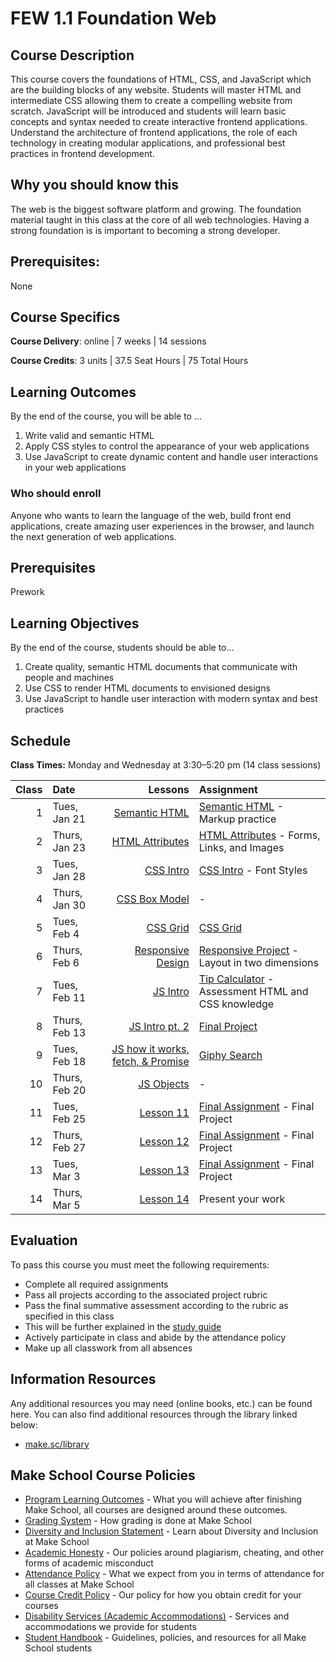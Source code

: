 # FEW 1.1 Foundation Web

## Course Description

This course covers the foundations of HTML, CSS, and JavaScript which are the building blocks of any website. Students will master HTML and intermediate CSS allowing them to create a compelling website from scratch. JavaScript will be introduced and students will learn basic concepts and syntax needed to create interactive frontend applications. Understand the architecture of frontend applications, the role of each technology in creating modular applications, and professional best practices in frontend development.

## Why you should know this

The web is the biggest software platform and growing. The foundation material taught in this class at the core of all web technologies. Having a strong foundation is is important to becoming a strong developer. 

## Prerequisites: 

None

## Course Specifics

**Course Delivery**: online | 7 weeks | 14 sessions

**Course Credits**: 3 units | 37.5 Seat Hours | 75 Total Hours

## Learning Outcomes

By the end of the course, you will be able to ...

1. Write valid and semantic HTML
1. Apply CSS styles to control the appearance of your web applications
1. Use JavaScript to create dynamic content and handle user interactions in your web applications

### Who should enroll

Anyone who wants to learn the language of the web, build front end applications, create amazing user experiences in the browser, and launch the next generation of web applications. 

## Prerequisites

Prework

## Learning Objectives

By the end of the course, students should be able to...
 
1. Create quality, semantic HTML documents that communicate with people and machines
1. Use CSS to render HTML documents to envisioned designs
1. Use JavaScript to handle user interaction with modern syntax and best practices

## Schedule

**Class Times:** Monday and Wednesday at 3:30–5:20 pm (14 class sessions)

| Class | Date | Lessons | Assignment |
|------:|:-----|-------:|:-----------|
| 1 | Tues, Jan 21 | [Semantic HTML](./lessons/lesson-01.md) | [Semantic HTML](./assignments/assignment-01.md) - Markup practice |
| 2 | Thurs, Jan 23 | [HTML Attributes](./lessons/lesson-02.md) | [HTML Attributes](./assignments/assignment-02.md) - Forms, Links, and Images |
| 3 | Tues, Jan 28 | [CSS Intro](./lessons/lesson-03.md/) | [CSS Intro](./assignments/assignment-03.md) - Font Styles |
| 4 | Thurs, Jan 30 | [CSS Box Model](./lessons/lesson-04.md/) | - |
| 5 | Tues, Feb 4 | [CSS Grid](./lessons/lesson-05.md) | [CSS Grid](./assignments/assignment-05.md) |
| 6 | Thurs, Feb 6 | [Responsive Design](./lessons/lesson-06.md) | [Responsive Project](./assignments/assignment-06.md) - Layout in two dimensions |
| 7 | Tues, Feb 11 | [JS Intro](./lessons/lesson-07.md) | [Tip Calculator](./assignments/assignment-07.md) - Assessment HTML and CSS knowledge |
| 8 | Thurs, Feb 13 | [JS Intro pt. 2](./lessons/lesson-08.md) | [Final Project](./assignments/assignment-08.md) |
| 9 | Tues, Feb 18 | [JS how it works, fetch, & Promise](./lessons/lesson-09.md) | [Giphy Search](./assignments/assignment-09.md) |
| 10 | Thurs, Feb 20 | [JS Objects](./lessons/lesson-10.md) | - |
| 11 | Tues, Feb 25 | [Lesson 11](./lessons/lesson-11.md) | [Final Assignment](./assignments/assignment-08.md) - Final Project |
| 12 | Thurs, Feb 27 | [Lesson 12](./lessons/lesson-12.md) | [Final Assignment](./assignments/assignment-08.md) - Final Project |
| 13 | Tues, Mar 3 | [Lesson 13](./lessons/lesson-13.md) | [Final Assignment](./assignments/assignment-08.md) - Final Project |
| 14 | Thurs, Mar 5 | [Lesson 14](./lessons/lesson-14.md) | Present your work |

## Evaluation

To pass this course you must meet the following requirements:

- Complete all required assignments 
- Pass all projects according to the associated project rubric
- Pass the final summative assessment according to the rubric as specified in this class
 - This will be further explained in the [study guide](ADD_STUDY_GUIDE_LNK)
- Actively participate in class and abide by the attendance policy
- Make up all classwork from all absences

##  Information Resources

Any additional resources you may need (online books, etc.) can be found here. You can also find additional resources through the library linked below:

- [make.sc/library](http://make.sc/library)

## Make School Course Policies

- [Program Learning Outcomes](https://make.sc/program-learning-outcomes) - What you will achieve after finishing Make School, all courses are designed around these outcomes.
- [Grading System](https://make.sc/grading-system) - How grading is done at Make School
- [Diversity and Inclusion Statement](https://make.sc/diversity-and-inclusion-statement) - Learn about Diversity and Inclusion at Make School
- [Academic Honesty](https://make.sc/academic-honesty-policy) - Our policies around plagiarism, cheating, and other forms of academic misconduct 
- [Attendance Policy](https://make.sc/attendance-policy) - What we expect from you in terms of attendance for all classes at Make School
- [Course Credit Policy](https://make.sc/course-credit-policy) - Our policy for how you obtain credit for your courses
- [Disability Services (Academic Accommodations)](https://make.sc/disability-services) - Services and accommodations we provide for students
- [Student Handbook](https://make.sc/student-handbook) - Guidelines, policies, and resources for all Make School students

